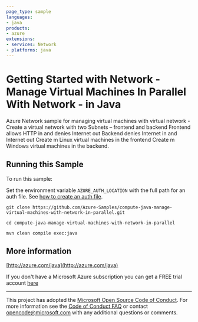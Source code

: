 ```yaml
---
page_type: sample
languages:
- java
products:
- azure
extensions:
- services: Network
- platforms: java
---
```


# Getting Started with Network - Manage Virtual Machines In Parallel With Network - in Java #


  Azure Network sample for managing virtual machines with virtual network -
  Create a virtual network with two Subnets – frontend and backend
  Frontend allows HTTP in and denies Internet out
  Backend denies Internet in and Internet out
  Create m Linux virtual machines in the frontend
  Create m Windows virtual machines in the backend.
 

## Running this Sample ##

To run this sample:

Set the environment variable `AZURE_AUTH_LOCATION` with the full path for an auth file. See [how to create an auth file](https://github.com/Azure/azure-libraries-for-java/blob/master/AUTH.md).

    git clone https://github.com/Azure-Samples/compute-java-manage-virtual-machines-with-network-in-parallel.git

    cd compute-java-manage-virtual-machines-with-network-in-parallel

    mvn clean compile exec:java

## More information ##

[http://azure.com/java](http://azure.com/java)

If you don't have a Microsoft Azure subscription you can get a FREE trial account [here](http://go.microsoft.com/fwlink/?LinkId=330212)

---

This project has adopted the [Microsoft Open Source Code of Conduct](https://opensource.microsoft.com/codeofconduct/). For more information see the [Code of Conduct FAQ](https://opensource.microsoft.com/codeofconduct/faq/) or contact [opencode@microsoft.com](mailto:opencode@microsoft.com) with any additional questions or comments.